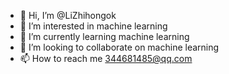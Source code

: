 - 👋 Hi, I’m @LiZhihongok
- 👀 I’m interested in machine learning
- 🌱 I’m currently learning machine learning
- 💞️ I’m looking to collaborate on machine learning
- 📫 How to reach me 344681485@qq.com

<!---
LiZhihongok/LiZhihongok is a ✨ special ✨ repository because its `README.md` (this file) appears on your GitHub profile.
You can click the Preview link to take a look at your changes.
--->
